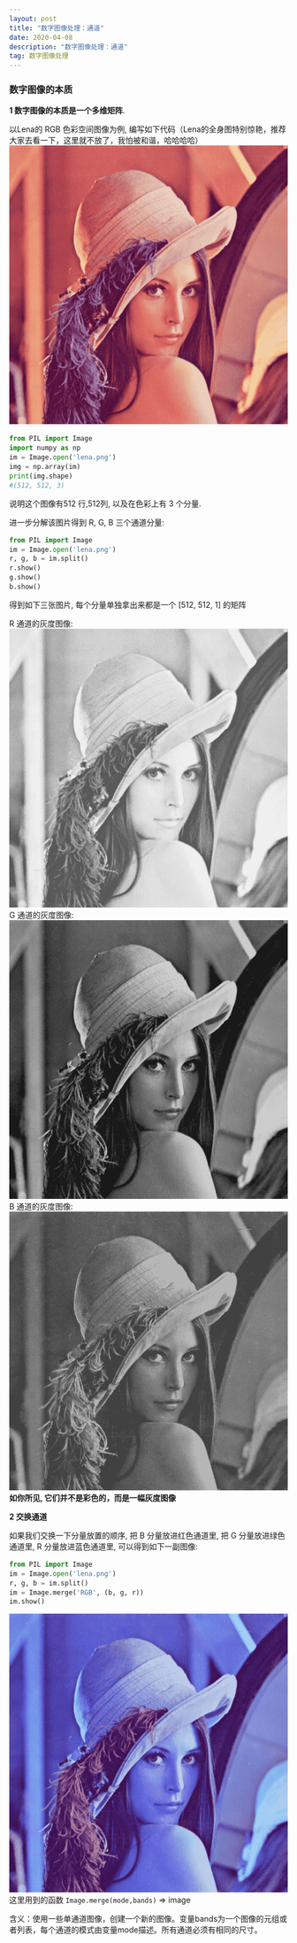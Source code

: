 ```yaml
---
layout: post
title: "数字图像处理：通道"
date: 2020-04-08 
description: "数字图像处理：通道"
tag: 数字图像处理
---
```




### 数字图像的本质

**1 数字图像的本质是一个多维矩阵**.

以Lena的 RGB 色彩空间图像为例, 编写如下代码（Lena的全身图特别惊艳，推荐大家去看一下，这里就不放了，我怕被和谐，哈哈哈哈）
![](/images/posts/dip1/lena.png)
```python
from PIL import Image
import numpy as np
im = Image.open('lena.png')
img = np.array(im) 
print(img.shape)
#(512, 512, 3)
```

说明这个图像有512 行,512列, 以及在色彩上有 3 个分量.

进一步分解该图片得到 R, G, B 三个通道分量:

```python
from PIL import Image
im = Image.open('lena.png')
r, g, b = im.split()
r.show()
g.show()
b.show()
```

得到如下三张图片, 每个分量单独拿出来都是一个 [512, 512, 1] 的矩阵

R 通道的灰度图像:
![](/images/posts/dip1/r.png)
G 通道的灰度图像:
![](/images/posts/dip1/g.png)
B 通道的灰度图像:
![](/images/posts/dip1/b.png)
**如你所见, 它们并不是彩色的，而是一幅灰度图像**

**2 交换通道**

如果我们交换一下分量放置的顺序, 把 B 分量放进红色通道里, 把 G 分量放进绿色通道里, R 分量放进蓝色通道里, 可以得到如下一副图像:

```python
from PIL import Image
im = Image.open('lena.png')
r, g, b = im.split()
im = Image.merge('RGB', (b, g, r))
im.show()
```
![](/images/posts/dip1/lena_bgr.png)
这里用到的函数 `Image.merge(mode,bands)` ⇒ image

含义：使用一些单通道图像，创建一个新的图像。变量bands为一个图像的元组或者列表，每个通道的模式由变量mode描述。所有通道必须有相同的尺寸。